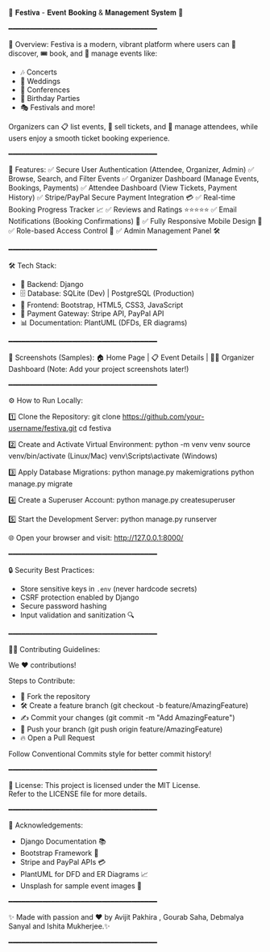 🎉 𝐅𝐞𝐬𝐭𝐢𝐯𝐚 - 𝐄𝐯𝐞𝐧𝐭 𝐁𝐨𝐨𝐤𝐢𝐧𝐠 & 𝐌𝐚𝐧𝐚𝐠𝐞𝐦𝐞𝐧𝐭 𝐒𝐲𝐬𝐭𝐞𝐦 🎉

━━━━━━━━━━━━━━━━━━━━━━━━━━━━━━━━━━━

📢 Overview:
Festiva is a modern, vibrant platform where users can 🌟 discover, 🎟️ book, and 📅 manage events like:
- 🎶 Concerts
- 💍 Weddings
- 🎤 Conferences
- 🎂 Birthday Parties
- 🎭 Festivals and more!

Organizers can 📋 list events, 🛒 sell tickets, and 👥 manage attendees, while users enjoy a smooth ticket booking experience.

━━━━━━━━━━━━━━━━━━━━━━━━━━━━━━━━━━━

🚀 Features:
✅ Secure User Authentication (Attendee, Organizer, Admin)
✅ Browse, Search, and Filter Events
✅ Organizer Dashboard (Manage Events, Bookings, Payments)
✅ Attendee Dashboard (View Tickets, Payment History)
✅ Stripe/PayPal Secure Payment Integration 💳
✅ Real-time Booking Progress Tracker 📈
✅ Reviews and Ratings ⭐⭐⭐⭐⭐
✅ Email Notifications (Booking Confirmations) 📩
✅ Fully Responsive Mobile Design 📱
✅ Role-based Access Control 🔐
✅ Admin Management Panel 🛠️

━━━━━━━━━━━━━━━━━━━━━━━━━━━━━━━━━━━

🛠️ Tech Stack:
- 🐍 Backend: Django
- 🗄️ Database: SQLite (Dev) | PostgreSQL (Production)
- 🎨 Frontend: Bootstrap, HTML5, CSS3, JavaScript
- 🏦 Payment Gateway: Stripe API, PayPal API
- 📊 Documentation: PlantUML (DFDs, ER diagrams)

━━━━━━━━━━━━━━━━━━━━━━━━━━━━━━━━━━━

📸 Screenshots (Samples):
🏠 Home Page | 📋 Event Details | 🧑‍💼 Organizer Dashboard
(Note: Add your project screenshots later!)

━━━━━━━━━━━━━━━━━━━━━━━━━━━━━━━━━━━

⚙️ How to Run Locally:

1️⃣ Clone the Repository:
git clone https://github.com/your-username/festiva.git
cd festiva

2️⃣ Create and Activate Virtual Environment:
python -m venv venv
source venv/bin/activate (Linux/Mac)
venv\Scripts\activate (Windows)

3️⃣ Apply Database Migrations:
python manage.py makemigrations
python manage.py migrate

4️⃣ Create a Superuser Account:
python manage.py createsuperuser

5️⃣ Start the Development Server:
python manage.py runserver

🌐 Open your browser and visit:
http://127.0.0.1:8000/

━━━━━━━━━━━━━━━━━━━━━━━━━━━━━━━━━━━

🔒 Security Best Practices:
- Store sensitive keys in `.env` (never hardcode secrets)
- CSRF protection enabled by Django
- Secure password hashing
- Input validation and sanitization 🔍

━━━━━━━━━━━━━━━━━━━━━━━━━━━━━━━━━━━

👨‍💻 Contributing Guidelines:

We ❤️ contributions!

Steps to Contribute:
- 🍴 Fork the repository
- 🛠️ Create a feature branch (git checkout -b feature/AmazingFeature)
- ✍️ Commit your changes (git commit -m "Add AmazingFeature")
- 🚀 Push your branch (git push origin feature/AmazingFeature)
- 🔥 Open a Pull Request

Follow Conventional Commits style for better commit history!

━━━━━━━━━━━━━━━━━━━━━━━━━━━━━━━━━━━

📄 License:
This project is licensed under the MIT License.  
Refer to the LICENSE file for more details.

━━━━━━━━━━━━━━━━━━━━━━━━━━━━━━━━━━━

🙌 Acknowledgements:
- Django Documentation 📚
- Bootstrap Framework 🎨
- Stripe and PayPal APIs 💳
- PlantUML for DFD and ER Diagrams 📈
- Unsplash for sample event images 📸

━━━━━━━━━━━━━━━━━━━━━━━━━━━━━━━━━━━

✨ Made with passion and ❤️ by Avijit Pakhira , Gourab Saha, Debmalya Sanyal and Ishita Mukherjee.✨

━━━━━━━━━━━━━━━━━━━━━━━━━━━━━━━━━━━
